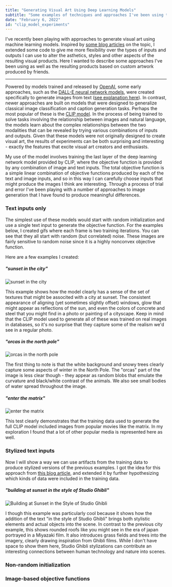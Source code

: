 ```yaml
---
title: "Generating Visual Art Using Deep Learning Models"
subtitle: "Some examples of techniques and approaches I've been using to generate visual art using deep learning models."
date: "February 6, 2022"
id: "clip_model_experiments"
---
```


I've recently been playing with approaches to generate visual art using machine learning models. Inspired by [some blog articles](https://ml.berkeley.edu/blog/posts/clip-art/) on the topic, I extended some code to give me more flexibility over the types of inputs and outputs I can use to alter the asthetics, styles and other aspects of the resulting visual products. Here I wanted to describe some approaches I've been using as well as the resulting products based on custom artwork produced by friends.

---

Powered by models trained and released by [OpenAI](https://openai.com/), some early approaches, such as the [DALL-E neural network models](https://openai.com/blog/dall-e/), were created specifically to generate images from text ([see explanation here](https://ml.berkeley.edu/blog/posts/vq-vae/)). In contrast, newer approaches are built on models that were designed to generalize classical image classification and caption generation tasks. Perhaps the most popular of these is the [CLIP model](https://openai.com/blog/clip/). In the process of being trained to solve tasks involving the relationship between images and natural language, the models learn about the complex relationships between the two modalities that can be revealed by trying various combinations of inputs and outputs. Given that these models were not originally designed to create visual art, the results of experiments can be both surprising and interesting - exactly the features that excite visual art creators and enthusiasts. 

My use of the model involves training the last layer of the deep learning network model provided by CLIP, where the objective function is provided by any combination of image and text inputs. The total objective function is a simple linear combination of objective functions produced by each of the text and image inputs, and so in this way I can carefully choose inputs that might produce the images I think are interesting. Through a process of trial and error I've been playing with a number of approaches to image generation that I have found to produce meaningful differences.


### Text inputs only

The simplest use of these models would start with random initialization and use a single text input to generate the objective function. For the examples below, I created gifs where each frame is two training iterations. You can see that they all start with random (but correlated) noise. These images are fairly sensitive to random noise since it is a highly nonconvex objective function.

Here are a few examples I created:

##### "sunset in the city"

![sunset in the city](https://storage.googleapis.com/public_data_09324832787/mlart/text_only03-None-im-text0%3Dsunset_in_the_city-0_final.gif)

This example shows how the model clearly has a sense of the set of textures that might be associted with a city at sunset. The consistent appearance of aligning (yet sometimes slightly offset) windows, glow that might appear as reflections of the sun, and even the colors of concrete and steel that you might find in a photo or painting of a cityscape. Keep in mind that the CLIP model used to generate all of these was trained on real images in databases, so it's no surprise that they capture some of the realism we'd see in a regular photo.


##### "orcas in the north pole"

![orcas in the north pole](https://storage.googleapis.com/public_data_09324832787/mlart/text_only03-None-im-text0%3Dorcas_in_the_north_pole-4_final.gif)

The first thing to note is that the white background and snowy trees clearly capture some aspects of winter in the North Pole. The "orcas" part of the image is less clear though - they appear as random blobs that emulate the curvature and black/white contrast of the animals. We also see small bodies of water spread throughout the image.


##### "enter the matrix"

![enter the matrix](https://storage.googleapis.com/public_data_09324832787/mlart/text_only03-None-im-text0%3Denter_the_matrix-1_final.gif)

This test clearly demonstrates that the training data used to generate the full CLIP model included images from popular movies like the matrix. In my exploration I found that a lot of other popular media is represented here as well.

### Stylized text inputs

Now I will show a way we can use artifacts from the training data to produce stylized versions of the previous examples. I got the idea for this approach from [this blog article](https://ml.berkeley.edu/blog/posts/clip-art/), and extended it by further hypothesizing which kinds of data were included in the training data.

##### "building at sunset in the style of Studio Ghibli"

![Building at Sunset in the Style of Studio Ghibli](https://storage.googleapis.com/public_data_09324832787/mlart/stylized02-None-im-text0%3Dbuilding_at_sunset_in_the_style_of_Studio_Ghibli-0_final.gif)

I though this example was particularly cool because it shows how the addition of the text "in the style of Studio Ghibli" brings both stylistic elements and actual objects into the scene. In contrast to the previous city example, this shows rounded roofs like you might see in the era of japan portrayed in a Miyazaki film. It also introduces grass fields and trees into the imagery, clearly drawing inspiration from Ghibli films. While I don't have space to show them here, Studio Ghibli stylizations can contribute an interesting connections between human technology and nature into scenes.

### Non-random initialization



### Image-based objective functions

